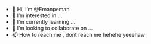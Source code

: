 - 👋 Hi, I’m @Emanpeman
- 👀 I’m interested in ...
- 🌱 I’m currently learning ...
- 💞️ I’m looking to collaborate on ...
- 📫 How to reach me , dont reach me hehehe yeeehaw

<!---
Emanpeman/Emanpeman is a ✨ special ✨ repository because its `README.md` (this file) appears on your GitHub profile.
You can click the Preview link to take a look at your changes.
--->
